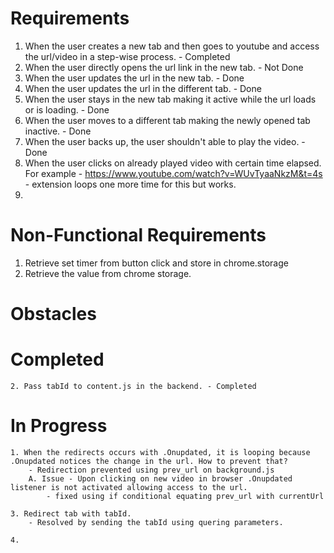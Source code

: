 # Requirements
1. When the user creates a new tab and then goes to youtube and access the url/video in a step-wise process. - Completed
2. When the user directly opens the url link in the new tab. - Not Done
3. When the user updates the url in the new tab. - Done
4. When the user updates the url in the different tab. - Done
5. When the user stays in the new tab making it active while the url loads or is loading. - Done
6. When the user moves to a different tab making the newly opened tab inactive. - Done
7. When the user backs up, the user shouldn't able to play the video. - Done 
8. When the user clicks on already played video with certain time elapsed. For example - https://www.youtube.com/watch?v=WUvTyaaNkzM&t=4s  - extension loops one more time for this but works.
9. 

# Non-Functional Requirements
1. Retrieve set timer from button click and store in chrome.storage
2. Retrieve the value from chrome storage.

# Obstacles
  # Completed
    2. Pass tabId to content.js in the backend. - Completed

  # In Progress
    1. When the redirects occurs with .Onupdated, it is looping because .Onupdated notices the change in the url. How to prevent that? 
        - Redirection prevented using prev_url on background.js
        A. Issue - Upon clicking on new video in browser .Onupdated listener is not activated allowing access to the url.
            - fixed using if conditional equating prev_url with currentUrl
    
    3. Redirect tab with tabId. 
        - Resolved by sending the tabId using quering parameters.

    4. 